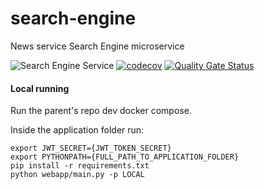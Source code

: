 # search-engine
News service Search Engine microservice

![Search Engine Service](https://github.com/DeejayRevok/search-engine/workflows/Search%20Engine%20Service/badge.svg?branch=develop)
[![codecov](https://codecov.io/gh/DeejayRevok/search-engine/branch/develop/graph/badge.svg?token=38GI3NI2MW)](https://codecov.io/gh/DeejayRevok/search-engine)
[![Quality Gate Status](https://sonarcloud.io/api/project_badges/measure?project=DeejayRevok_search-engine&metric=alert_status)](https://sonarcloud.io/dashboard?id=DeejayRevok_search-engine)

#### Local running

Run the parent's repo dev docker compose.

Inside the application folder run:
```
export JWT_SECRET={JWT_TOKEN_SECRET}
export PYTHONPATH={FULL_PATH_TO_APPLICATION_FOLDER}
pip install -r requirements.txt
python webapp/main.py -p LOCAL
```
